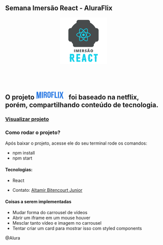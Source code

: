 ## Semana Imersão React - AluraFlix

<p align="center">
<img width="150px" src="src/assets/logo-alura.svg">
</p>

## ⠀⠀⠀⠀ ⠀⠀⠀⠀

## O projeto <img width="90px" src="src/assets/Logo.png">⠀foi baseado na netflix, porém, compartilhando conteúdo de tecnologia.

### [Visualizar projeto](https://miroflix.vercel.app)

### Como rodar o projeto?

Após baixar o projeto, acesse ele do seu terminal rode os comandos:

- npm install
- npm start

#### Tecnologias:

- React

* Contato: [Altamir Bitencourt Junior](https://www.linkedin.com/in/altamir-bitencourt-jr/)

#### Coisas a serem implementadas

- Mudar forma do carrousel de vídeos
- Abrir um iframe em um mouse houver
- Mesclar tanto vídeo e imagem no carrousel
- Tentar criar um card para mostrar isso com styled components

@Alura
